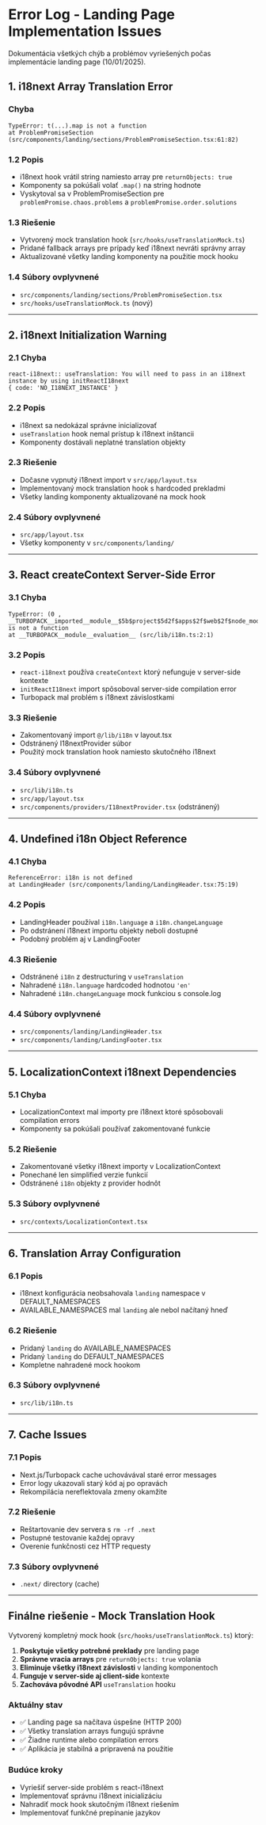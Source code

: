 # Error Log - Landing Page Implementation Issues

Dokumentácia všetkých chýb a problémov vyriešených počas implementácie landing page (10/01/2025).

## 1. i18next Array Translation Error

### Chyba

```text
TypeError: t(...).map is not a function
at ProblemPromiseSection (src/components/landing/sections/ProblemPromiseSection.tsx:61:82)
```

### 1.2 Popis

- i18next hook vrátil string namiesto array pre `returnObjects: true`
- Komponenty sa pokúšali volať `.map()` na string hodnote
- Vyskytoval sa v ProblemPromiseSection pre `problemPromise.chaos.problems` a `problemPromise.order.solutions`

### 1.3 Riešenie

- Vytvorený mock translation hook (`src/hooks/useTranslationMock.ts`)
- Pridané fallback arrays pre prípady keď i18next nevráti správny array
- Aktualizované všetky landing komponenty na použitie mock hooku

### 1.4 Súbory ovplyvnené

- `src/components/landing/sections/ProblemPromiseSection.tsx`
- `src/hooks/useTranslationMock.ts` (nový)

---

## 2. i18next Initialization Warning

### 2.1 Chyba

```text
react-i18next:: useTranslation: You will need to pass in an i18next instance by using initReactI18next
{ code: 'NO_I18NEXT_INSTANCE' }
```

### 2.2 Popis

- i18next sa nedokázal správne inicializovať
- `useTranslation` hook nemal prístup k i18next inštancii
- Komponenty dostávali neplatné translation objekty

### 2.3 Riešenie

- Dočasne vypnutý i18next import v `src/app/layout.tsx`
- Implementovaný mock translation hook s hardcoded prekladmi
- Všetky landing komponenty aktualizované na mock hook

### 2.4 Súbory ovplyvnené

- `src/app/layout.tsx`
- Všetky komponenty v `src/components/landing/`

---

## 3. React createContext Server-Side Error

### 3.1 Chyba

```text
TypeError: (0 , __TURBOPACK__imported__module__$5b$project$5d2f$apps$2f$web$2f$node_modules$2f$next$2f$dist$2f$server$2f$route$2d$modules$2f$app$2d$page$2f$vendored$2f$rsc$2f$react$2e$js__$5b$app$2d$rsc$5d$__$28$ecmascript$29$__.createContext) is not a function
at __TURBOPACK__module__evaluation__ (src/lib/i18n.ts:2:1)
```

### 3.2 Popis

- `react-i18next` používa `createContext` ktorý nefunguje v server-side kontexte
- `initReactI18next` import spôsoboval server-side compilation error
- Turbopack mal problém s i18next závislostkami

### 3.3 Riešenie

- Zakomentovaný import `@/lib/i18n` v layout.tsx
- Odstránený I18nextProvider súbor
- Použitý mock translation hook namiesto skutočného i18next

### 3.4 Súbory ovplyvnené

- `src/lib/i18n.ts`
- `src/app/layout.tsx`
- `src/components/providers/I18nextProvider.tsx` (odstránený)

---

## 4. Undefined i18n Object Reference

### 4.1 Chyba

```text
ReferenceError: i18n is not defined
at LandingHeader (src/components/landing/LandingHeader.tsx:75:19)
```

### 4.2 Popis

- LandingHeader používal `i18n.language` a `i18n.changeLanguage`
- Po odstránení i18next importu objekty neboli dostupné
- Podobný problém aj v LandingFooter

### 4.3 Riešenie

- Odstránené `i18n` z destructuring v `useTranslation`
- Nahradené `i18n.language` hardcoded hodnotou `'en'`
- Nahradené `i18n.changeLanguage` mock funkciou s console.log

### 4.4 Súbory ovplyvnené

- `src/components/landing/LandingHeader.tsx`
- `src/components/landing/LandingFooter.tsx`

---

## 5. LocalizationContext i18next Dependencies

### 5.1 Chyba

- LocalizationContext mal importy pre i18next ktoré spôsobovali compilation errors
- Komponenty sa pokúšali používať zakomentované funkcie

### 5.2 Riešenie

- Zakomentované všetky i18next importy v LocalizationContext
- Ponechané len simplified verzie funkcií
- Odstránené `i18n` objekty z provider hodnôt

### 5.3 Súbory ovplyvnené

- `src/contexts/LocalizationContext.tsx`

---

## 6. Translation Array Configuration

### 6.1 Popis

- i18next konfigurácia neobsahovala `landing` namespace v DEFAULT_NAMESPACES
- AVAILABLE_NAMESPACES mal `landing` ale nebol načítaný hneď

### 6.2 Riešenie

- Pridaný `landing` do AVAILABLE_NAMESPACES
- Pridaný `landing` do DEFAULT_NAMESPACES
- Kompletne nahradené mock hookom

### 6.3 Súbory ovplyvnené

- `src/lib/i18n.ts`

---

## 7. Cache Issues

### 7.1 Popis

- Next.js/Turbopack cache uchovávával staré error messages
- Error logy ukazovali starý kód aj po opravách
- Rekompilácia nereflektovala zmeny okamžite

### 7.2 Riešenie

- Reštartovanie dev servera s `rm -rf .next`
- Postupné testovanie každej opravy
- Overenie funkčnosti cez HTTP requesty

### 7.3 Súbory ovplyvnené

- `.next/` directory (cache)

---

## Finálne riešenie - Mock Translation Hook

Vytvorený kompletný mock hook (`src/hooks/useTranslationMock.ts`) ktorý:

1. **Poskytuje všetky potrebné preklady** pre landing page
2. **Správne vracia arrays** pre `returnObjects: true` volania
3. **Eliminuje všetky i18next závislosti** v landing komponentoch
4. **Funguje v server-side aj client-side** kontexte
5. **Zachováva pôvodné API** `useTranslation` hooku

### Aktuálny stav

- ✅ Landing page sa načítava úspešne (HTTP 200)
- ✅ Všetky translation arrays fungujú správne
- ✅ Žiadne runtime alebo compilation errors
- ✅ Aplikácia je stabilná a pripravená na použitie

### Budúce kroky

- Vyriešiť server-side problém s react-i18next
- Implementovať správnu i18next inicializáciu
- Nahradiť mock hook skutočným i18next riešením
- Implementovať funkčné prepínanie jazykov
